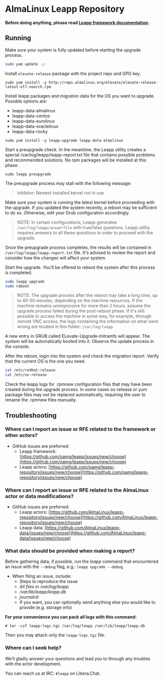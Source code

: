 # AlmaLinux Leapp Repository

**Before doing anything, please read [Leapp framework documentation](https://leapp.readthedocs.io/).**

## Running
Make sure your system is fully updated before starting the upgrade process.

```bash
sudo yum update -y
```

Install `elevate-release` package with the project repo and GPG key.

`sudo yum install -y http://repo.almalinux.org/elevate/elevate-release-latest-el7.noarch.rpm`

Install leapp packages and migration data for the OS you want to upgrade. Possible options are:
  - leapp-data-almalinux
  - leapp-data-centos
  - leapp-data-eurolinux
  - leapp-data-oraclelinux
  - leapp-data-rocky

`sudo yum install -y leapp-upgrade leapp-data-almalinux`

Start a preupgrade check. In the meantime, the Leapp utility creates a special /var/log/leapp/leapp-report.txt file that contains possible problems and recommended solutions. No rpm packages will be installed at this phase.

`sudo leapp preupgrade`

The preupgrade process may stall with the following message:
> Inhibitor: Newest installed kernel not in use

Make sure your system is running the latest kernel before proceeding with the upgrade. If you updated the system recently, a reboot may be sufficient to do so. Otherwise, edit your Grub configuration accordingly.

> NOTE: In certain configurations, Leapp generates `/var/log/leapp/answerfile` with true/false questions. Leapp utility requires answers to all these questions in order to proceed with the upgrade.

Once the preupgrade process completes, the results will be contained in `/var/log/leapp/leapp-report.txt` file.
It's advised to review the report and consider how the changes will affect your system.

Start the upgrade. You’ll be offered to reboot the system after this process is completed.

```bash
sudo leapp upgrade
sudo reboot
```

> NOTE: The upgrade process after the reboot may take a long time, up to 40-50 minutes, depending on the machine resources. If the machine remains unresponsive for more than 2 hours, assume the upgrade process failed during the post-reboot phase.
> If it's still possible to access the machine in some way, for example, through remote VNC access, the logs containing the information on what went wrong are located in this folder: `/var/log/leapp`

A new entry in GRUB called ELevate-Upgrade-Initramfs will appear. The system will be automatically booted into it. Observe the update process in the console.

After the reboot, login into the system and check the migration report. Verify that the current OS is the one you need.

```bash
cat /etc/redhat-release
cat /etc/os-release
```

Check the leapp logs for .rpmnew configuration files that may have been created during the upgrade process. In some cases os-release or yum package files may not be replaced automatically, requiring the user to rename the .rpmnew files manually.

## Troubleshooting

### Where can I report an issue or RFE related to the framework or other actors?

- GitHub issues are preferred:
  - Leapp framework: [https://github.com/oamg/leapp/issues/new/choose](https://github.com/oamg/leapp/issues/new/choose)
  - Leapp actors: [https://github.com/oamg/leapp-repository/issues/new/choose](https://github.com/oamg/leapp-repository/issues/new/choose)

### Where can I report an issue or RFE related to the AlmaLinux actor or data modifications?
- GitHub issues are preferred:
  - Leapp actors: [https://github.com/AlmaLinux/leapp-repository/issues/new/choose](https://github.com/AlmaLinux/leapp-repository/issues/new/choose)
  - Leapp data: [https://github.com/AlmaLinux/leapp-data/issues/new/choose](https://github.com/AlmaLinux/leapp-data/issues/new/choose)

### What data should be provided when making a report?

Before gathering data, if possible, run the *leapp* command that encountered an issue with the `--debug` flag, e.g.: `leapp upgrade --debug`.

- When filing an issue, include:
  - Steps to reproduce the issue
  - *All files in /var/log/leapp*
  - */var/lib/leapp/leapp.db*
  - *journalctl*
  - If you want, you can optionally send anything else you would like to provide (e.g. storage info)

**For your convenience you can pack all logs with this command:**

`# tar -czf leapp-logs.tgz /var/log/leapp /var/lib/leapp/leapp.db`

Then you may attach only the `leapp-logs.tgz` file.

### Where can I seek help?
We’ll gladly answer your questions and lead you to through any troubles with the actor development.

You can reach us at IRC: `#leapp` on Libera.Chat.
